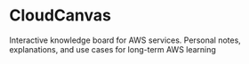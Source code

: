 # CloudCanvas

Interactive knowledge board for AWS services. Personal notes, explanations, and use cases for long-term AWS learning

